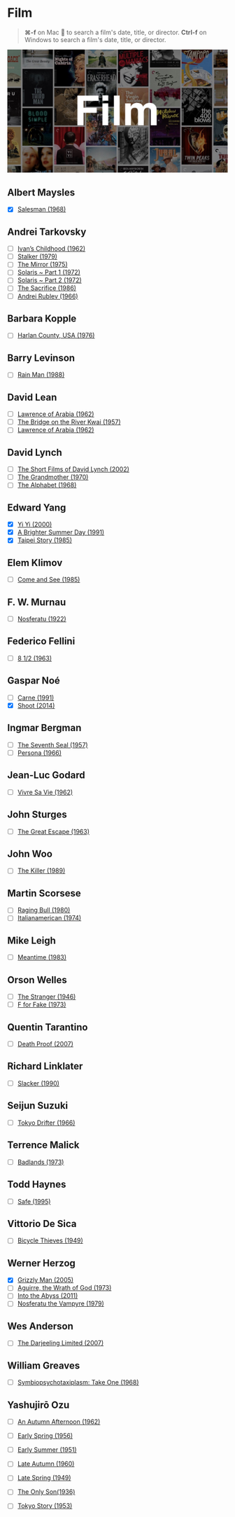 # Film
> **⌘-f** on Mac  to search a film's date, title, or director.
> **Ctrl-f** on Windows to search a film's date, title, or director.

![](film.jpg)

## Albert Maysles
- [x] [Salesman (1968)](https://www.youtube.com/watch?v=K-utsxnUfXM) 

## Andrei Tarkovsky
- [ ] [Ivan’s Childhood (1962)](https://www.youtube.com/watch?v=aRkPoF7iVGc) 
- [ ] [Stalker (1979)](https://www.youtube.com/watch?v=TGRDYpCmMcM) 
- [ ] [The Mirror (1975)](https://www.youtube.com/watch?v=CYZhXm02kN0)
- [ ] [Solaris ~ Part 1 (1972)](https://www.youtube.com/watch?v=6-4KydP92ss) 
- [ ] [Solaris ~ Part 2 (1972)](https://www.youtube.com/watch?v=xXa6XpaxBS0) 
- [ ] [The Sacrifice (1986)](https://www.youtube.com/watch?v=PlV4k2GNGmo) 
- [ ] [Andrei Rublev (1966)](https://www.youtube.com/watch?v=OsEnNDr6YfA)

## Barbara Kopple
- [ ] [Harlan County, USA (1976)](https://www.youtube.com/watch?v=FCOd7fPHmfU)

## Barry Levinson
- [ ] [Rain Man (1988)](https://www.youtube.com/watch?v=jlAX_j04Lp0)

## David Lean
- [ ] [Lawrence of Arabia (1962)](https://www.youtube.com/watch?v=C8vHgdbtmj8)
- [ ] [The Bridge on the River Kwai (1957)](https://www.youtube.com/watch?v=-5aSr5Ba-Dw)
- [ ] [Lawrence of Arabia (1962)](https://www.youtube.com/watch?v=C8vHgdbtmj8)

## David Lynch
- [ ] [The Short Films of David Lynch (2002)](https://www.youtube.com/watch?v=bn-yp836vX4)
- [ ] [The Grandmother (1970)](https://www.youtube.com/watch?v=dzaCKoG8clY)
- [ ] [The Alphabet (1968)](https://www.youtube.com/watch?v=X6kLzKgcLew)

## Edward Yang
- [x] [Yi Yi (2000)](https://www.youtube.com/watch?v=U089cG2BqR8) 
- [x] [A Brighter Summer Day (1991)](https://www.youtube.com/watch?v=7VASB1PUZD8) 
- [x] [Taipei Story (1985)](https://www.youtube.com/watch?v=iR2WuBKzSkY) 

## Elem Klimov
- [ ] [Come and See (1985)](https://www.youtube.com/watch?v=UkkJZweYaLI)

## F. W. Murnau
- [ ] [Nosferatu (1922)](https://www.youtube.com/watch?v=e7p3ct5hcks) 

## Federico Fellini
- [ ] [8 1/2 (1963)](https://www.youtube.com/watch?v=n0vrFGJaKDs)

## Gaspar Noé
- [ ] [Carne (1991)](https://www.youtube.com/watch?v=9tN9LI_GW9c)
- [x] [Shoot (2014)](https://www.youtube.com/watch?v=-vul70kTZqw)

## Ingmar Bergman
- [ ] [The Seventh Seal (1957)](https://www.youtube.com/watch?v=mbgiWPJLSsM)
- [ ] [Persona (1966)](https://www.youtube.com/watch?v=0Xn26mKu-os)

## Jean-Luc Godard
- [ ] [Vivre Sa Vie (1962)](https://www.youtube.com/watch?v=lVwwbn3Xri0) 

## John Sturges
- [ ] [The Great Escape (1963)](https://www.youtube.com/watch?v=Aq2_CnMrPSk) 

## John Woo
- [ ] [The Killer (1989)](https://www.youtube.com/watch?v=YjPy3gy1OYc) 
<!--
## Krzysztof Kieślowski
- [ ] [Camera Buff (1979)](https://www.youtube.com/watch?v=jh6W8oYy7cY)
-->
## Martin Scorsese
- [ ] [Raging Bull (1980)](https://www.youtube.com/watch?v=WGTlO_GO29I)
- [ ] [Italianamerican (1974)](https://www.youtube.com/watch?v=bxYl93p0ksc)

## Mike Leigh
- [ ] [Meantime (1983)](https://www.youtube.com/watch?v=UDj4nKIIPf0)

## Orson Welles
- [ ] [The Stranger (1946)](https://www.youtube.com/watch?v=5zU7MoRuGDw) 
- [ ] [F for Fake (1973)](https://www.youtube.com/watch?v=gIVgUjj6RxU) 

## Quentin Tarantino
- [ ] [Death Proof (2007)](https://www.youtube.com/watch?v=HlPGnzlK5xE) 

## Richard Linklater
- [ ] [Slacker (1990)](https://www.youtube.com/watch?v=ynEAbiCDVJ4) 

## Seijun Suzuki
- [ ] [Tokyo Drifter (1966)](https://www.youtube.com/watch?v=rRHdjWS48Jw)

## Terrence Malick
- [ ] [Badlands (1973)](https://www.youtube.com/watch?v=-jt8MLbfMNI)

## Todd Haynes
- [ ] [Safe (1995)](https://m.youtube.com/watch?v=pxEHtoof2CU) 

## Vittorio De Sica
- [ ] [Bicycle Thieves (1949)](https://www.youtube.com/watch?v=4A26tj-fI-c)

## Werner Herzog
- [x] [Grizzly Man (2005)](https://www.youtube.com/watch?v=efNtliiyT3M)
- [ ] [Aguirre, the Wrath of God (1973)](https://www.youtube.com/watch?v=RIOCyVeRmjo) 
- [ ] [Into the Abyss (2011)](https://www.youtube.com/watch?v=kCmlE17iUT0) 
- [ ] [Nosferatu the Vampyre (1979)](https://www.youtube.com/watch?v=FlSY-wtyCGc) 

## Wes Anderson
- [ ] [The Darjeeling Limited (2007)](https://www.youtube.com/watch?v=FlSY-wtyCGc) 

## William Greaves
- [ ] [Symbiopsychotaxiplasm: Take One (1968)](https://www.youtube.com/watch?v=atf3rqBuGUM)

## Yashujirō Ozu
- [ ] [An Autumn Afternoon (1962)](https://www.youtube.com/watch?v=azHij1r_Q1M) 
- [ ] [Early Spring (1956)](https://www.youtube.com/watch?v=I-hphrNT8Po) 
- [ ] [Early Summer (1951)](https://www.youtube.com/watch?v=aVbHBYuYG6E) 
- [ ] [Late Autumn (1960)](https://www.youtube.com/watch?v=kVOb2YHJsoI)
- [ ] [Late Spring (1949)](https://www.youtube.com/watch?v=g_Czx6qdKJo) 
- [ ] [The Only Son(1936)](https://www.youtube.com/watch?v=3ciGEjeZTcU)
- [ ] [Tokyo Story (1953)](https://www.youtube.com/watch?v=wTMckp_HQr0)


